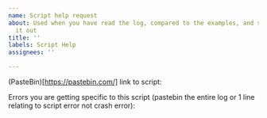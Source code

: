 ```yaml
---
name: Script help request
about: Used when you have read the log, compared to the examples, and still cant figure
  it out
title: ''
labels: Script Help
assignees: ''

---
```


(PasteBin)[https://pastebin.com/]  link to script:


Errors you are getting specific to this script (pastebin the entire log or 1 line relating to script error not crash error):
